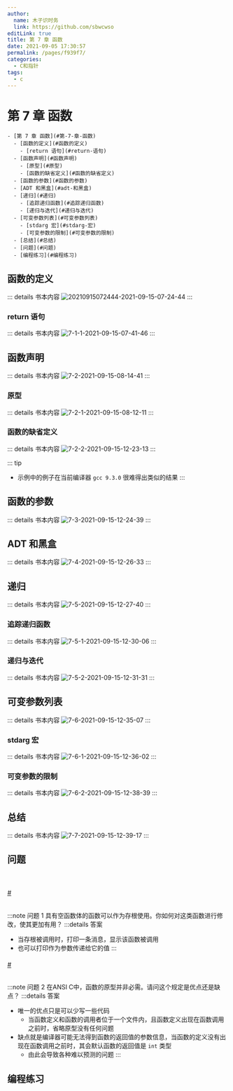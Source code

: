 ```yaml
---
author: 
  name: 木子识时务
  link: https://github.com/sbwcwso
editLink: true
title: 第 7 章 函数
date: 2021-09-05 17:30:57
permalink: /pages/f939f7/
categories: 
  - C和指针
tags: 
  - c
---
```


# 第 7 章 函数


```markmap
- [第 7 章 函数](#第-7-章-函数)
  - [函数的定义](#函数的定义)
    - [return 语句](#return-语句)
  - [函数声明](#函数声明)
    - [原型](#原型)
    - [函数的缺省定义](#函数的缺省定义)
  - [函数的参数](#函数的参数)
  - [ADT 和黑盒](#adt-和黑盒)
  - [递归](#递归)
    - [追踪递归函数](#追踪递归函数)
    - [递归与迭代](#递归与迭代)
  - [可变参数列表](#可变参数列表)
    - [stdarg 宏](#stdarg-宏)
    - [可变参数的限制](#可变参数的限制)
  - [总结](#总结)
  - [问题](#问题)
  - [编程练习](#编程练习)
```

## 函数的定义

::: details 书本内容
![20210915072444-2021-09-15-07-24-44](https://cdn.jsdelivr.net/gh/sbwcwso/PicBed@master/20210915072444-2021-09-15-07-24-44.png)
:::

### return 语句

::: details 书本内容
![7-1-1-2021-09-15-07-41-46](https://cdn.jsdelivr.net/gh/sbwcwso/PicBed@master/7-1-1-2021-09-15-07-41-46.png)
:::

## 函数声明

::: details 书本内容
![7-2-2021-09-15-08-14-41](https://cdn.jsdelivr.net/gh/sbwcwso/PicBed@master/7-2-2021-09-15-08-14-41.png)
:::

### 原型

::: details 书本内容
![7-2-1-2021-09-15-08-12-11](https://cdn.jsdelivr.net/gh/sbwcwso/PicBed@master/7-2-1-2021-09-15-08-12-11.png)
:::


### 函数的缺省定义

::: details 书本内容
![7-2-2-2021-09-15-12-23-13](https://cdn.jsdelivr.net/gh/sbwcwso/PicBed@master/7-2-2-2021-09-15-12-23-13.png)
:::

::: tip
* 示例中的例子在当前编译器 `gcc 9.3.0` 很难得出类似的结果
:::


## 函数的参数

::: details 书本内容
![7-3-2021-09-15-12-24-39](https://cdn.jsdelivr.net/gh/sbwcwso/PicBed@master/7-3-2021-09-15-12-24-39.png)
:::

## ADT 和黑盒

::: details 书本内容
![7-4-2021-09-15-12-26-33](https://cdn.jsdelivr.net/gh/sbwcwso/PicBed@master/7-4-2021-09-15-12-26-33.png)
:::

## 递归

::: details 书本内容
![7-5-2021-09-15-12-27-40](https://cdn.jsdelivr.net/gh/sbwcwso/PicBed@master/7-5-2021-09-15-12-27-40.png)
:::

### 追踪递归函数

::: details 书本内容
![7-5-1-2021-09-15-12-30-06](https://cdn.jsdelivr.net/gh/sbwcwso/PicBed@master/7-5-1-2021-09-15-12-30-06.png)
:::

### 递归与迭代

::: details 书本内容
![7-5-2-2021-09-15-12-31-31](https://cdn.jsdelivr.net/gh/sbwcwso/PicBed@master/7-5-2-2021-09-15-12-31-31.png)
:::

## 可变参数列表

::: details 书本内容
![7-6-2021-09-15-12-35-07](https://cdn.jsdelivr.net/gh/sbwcwso/PicBed@master/7-6-2021-09-15-12-35-07.png)
:::

### stdarg 宏

::: details 书本内容
![7-6-1-2021-09-15-12-36-02](https://cdn.jsdelivr.net/gh/sbwcwso/PicBed@master/7-6-1-2021-09-15-12-36-02.png)
:::

### 可变参数的限制

::: details 书本内容
![7-6-2-2021-09-15-12-38-39](https://cdn.jsdelivr.net/gh/sbwcwso/PicBed@master/7-6-2-2021-09-15-12-38-39.png)
:::

## 总结

::: details 书本内容
![7-7-2021-09-15-12-39-17](https://cdn.jsdelivr.net/gh/sbwcwso/PicBed@master/7-7-2021-09-15-12-39-17.png)
:::

## 问题

<br>
<h6 id='q1' class='anchor-user-defined'>
<a href='#q1' class='header-anchor'>#</a>
</h6>

:::note 问题 1
具有空函数体的函数可以作为存根使用。你如何对这类函数进行修改，使其更加有用？
:::details 答案
* 当存根被调用时，打印一条消息，显示该函数被调用
* 也可以打印作为参数传递给它的值
:::


<h6 id='q2' class='anchor-user-defined'>
<a href='#q2' class='header-anchor'>#</a>
</h6>

:::note 问题 2
在ANSI C中，函数的原型并非必需。请问这个规定是优点还是缺点？
:::details 答案
* 唯一的优点只是可以少写一些代码
  * 当函数定义和函数的调用者位于一个文件内，且函数定义出现在函数调用之前时，省略原型没有任何问题
* 缺点就是编译器可能无法得到函数的返回值的参数信息，当函数的定义没有出现在函数调用之前时，其会默认函数的返回值是 `int` 类型
  * 由此会导致各种难以预测的问题
:::


## 编程练习
